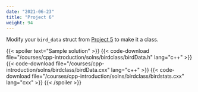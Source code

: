 ```yaml
---
date: "2021-06-23"
title: "Project 6"
weight: 94
---
```


Modify your `bird_data` struct from [Project 5](/courses/cpp-introduction/project5) to make it a class.  

{{< spoiler text="Sample solution" >}}
{{< code-download file="/courses/cpp-introduction/solns/birdclass/birdData.h" lang="c++" >}}
{{< code-download file="/courses/cpp-introduction/solns/birdclass/birdData.cxx" lang="c++" >}}
{{< code-download file="/courses/cpp-introduction/solns/birdclass/birdstats.cxx" lang="cxx" >}}
{{< /spoiler >}}
